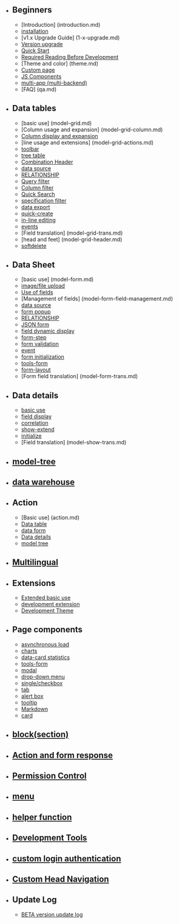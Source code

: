 
- ## Beginners
  - [Introduction] (introduction.md)
  - [installation](installation.md)
  - [v1.x Upgrade Guide] (1-x-upgrade.md)
  - [Version upgrade](update.md)
  - [Quick Start](quick-start.md)
  - [Required Reading Before Development](notice.md)
  - [Theme and color] (theme.md)
  - [Custom page](custom-page.md)
  - [JS Components](js.md)
  - [multi-app (multi-backend)](multi-app.md)
  - [FAQ] (qa.md)
- ## Data tables
  - [basic use] (model-grid.md)
  - [Column usage and expansion] (model-grid-column.md)
  - [Column display and expansion](model-grid-column-display.md)
  - [line usage and extensions] (model-grid-actions.md)
  - [toolbar](model-grid-custom-tools.md)
  - [tree table](model-grid-tree.md)
  - [Combination Header](model-grid-combination.md)
  - [data source](model-grid-data.md)
  - [RELATIONSHIP](model-grid-relationship.md)
  - [Query filter](model-grid-filters.md)
  - [Column filter](model-grid-column-filter.md)
  - [Quick Search](model-grid-quick-search.md)
  - [specification filter](model-grid-selector.md)
  - [data export](model-grid-export.md)
  - [quick-create](model-grid-quick-create.md)
  - [in-line editing](model-grid-editable.md)
  - [events](model-grid-events.md)
  - [Field translation] (model-grid-trans.md)
  - [head and feet] (model-grid-header.md)
  - [softdelete](model-grid-softdelete.md)
- ## Data Sheet
  - [basic use] (model-form.md)
  - [image/file upload](model-form-upload.md)
  - [Use of fields](model-form-fields.md)
  - [Management of fields] (model-form-field-management.md)
  - [data source](model-form-data.md)
  - [form popup](model-form-modal.md)
  - [RELATIONSHIP](model-relationship.md)
  - [JSON form](model-json.md)
  - [field dynamic display](model-form-when.md)
  - [form-step](model-form-step.md)
  - [form validation](model-form-validation.md)
  - [event](model-form-callback.md)
  - [form initialization](model-form-init.md)
  - [tools-form](widgets-form.md)
  - [form-layout](model-form-layout.md)
  - [Form field translation] (model-form-trans.md)
- ## Data details
  - [basic use](model-show.md)
  - [field display](model-show-field.md)
  - [correlation](model-show-relation.md)
  - [show-extend](model-show-extend.md)      
  - [initialize](model-show-init.md)
  - [Field translation] (model-show-trans.md)
- ## [model-tree](model-tree.md)
- ## [data warehouse](model-repository.md)
- ## Action
  - [Basic use] (action.md)
  - [Data table](action-grid.md)
  - [data form](action-form.md)
  - [Data details](action-show.md)
  - [model tree](action-tree.md)
- ## [Multilingual](trans.md)
- ## Extensions
  - [Extended basic use](extension-f.md)
  - [development extension](extension-dev.md)
  - [Development Theme](extension-theme.md)
- ## Page components
  - [asynchronous load](lazy.md)
  - [charts](widgets-charts.md)
  - [data-card statistics](widgets-data-card.md)
  - [tools-form](widgets-form.md)
  - [modal](widgets-modal.md)
  - [drop-down menu](widgets-dropdown.md)
  - [single/checkbox](widgets-checkbox.md)
  - [tab](widgets-tab.md)
  - [alert box](widgets-alert.md)
  - [tooltip](widgets-tooltip.md)
  - [Markdown](widgets-markdown.md)
  - [card](widgets-box.md)
- ## [block(section)](section.md)
- ## [Action and form response](response.md)
- ## [Permission Control](permission.md)
- ## [menu](menu.md)
- ## [helper function](function.md)
- ## [Development Tools](helpers.md)
- ## [custom login authentication](custom-authentication.md)
- ## [Custom Head Navigation](custom-navbar.md)
- ## Update Log
  - [BETA version update log](beta-change-log.md)